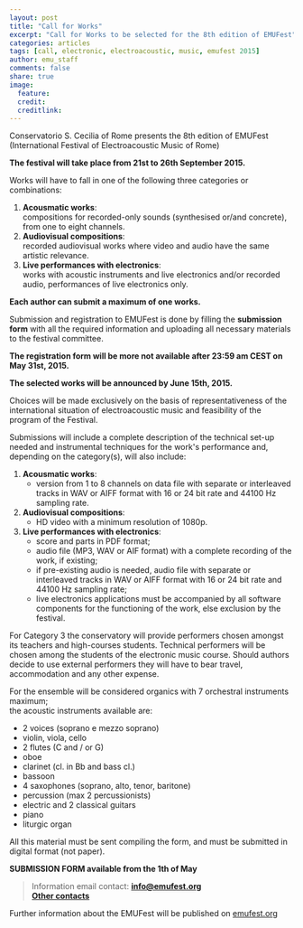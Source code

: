 ```yaml
---
layout: post
title: "Call for Works"
excerpt: "Call for Works to be selected for the 8th edition of EMUFest"
categories: articles
tags: [call, electronic, electroacoustic, music, emufest 2015]
author: emu_staff
comments: false
share: true
image:
  feature: 
  credit: 
  creditlink: 
---
```


Conservatorio S. Cecilia of Rome presents the 8th edition of EMUFest    
(International Festival of Electroacoustic Music of Rome)

**The festival will take place from 21st to 26th September 2015.**

Works will have to fall in one of the following three categories or combinations:
 
 1. **Acousmatic works**:   
    compositions for recorded-only sounds (synthesised or/and concrete), from one to eight channels.
 2. **Audiovisual compositions**:   
    recorded audiovisual works where video and audio have the same artistic relevance.
 3. **Live performances with electronics**:   
    works with acoustic instruments and live electronics and/or recorded audio, performances of live electronics only. 
	
**Each author can submit a maximum of one works.**

Submission and registration to EMUFest is done by filling the **submission form** with all the required information and uploading all necessary materials to the festival committee.

**The registration form will be more not available after 23:59 am CEST on May 31st, 2015.**

**The selected works will be announced by June 15th, 2015.**

Choices will be made exclusively on the basis of representativeness of the international situation of electroacoustic music and feasibility of the program of the Festival.
  
Submissions will include a complete description of the technical set-up needed and instrumental techniques for the work's performance and, depending on the category(s), will also include:

 1. **Acousmatic works**:   
    - version from 1 to 8 channels on data file with separate or interleaved tracks in WAV or AIFF format with 16 or 24 bit rate and 44100 Hz sampling rate.
 2. **Audiovisual compositions**:   
    - HD video with a minimum resolution of 1080p.
 3. **Live performances with electronics**:   
    - score and parts in PDF format;
    - audio file (MP3, WAV or AIF format) with a complete recording of the work, if existing;
    - if pre-existing audio is needed, audio file with separate or interleaved tracks in WAV or AIFF format with 16 or 24 bit rate and 44100 Hz sampling rate;
    - live electronics applications must be accompanied by all software components for the functioning of the work, else exclusion by the festival.    

For Category 3 the conservatory will provide performers chosen amongst its teachers and high-courses students. Technical performers will be chosen among the students of the electronic music course. Should authors decide to use external performers they will have to bear travel, accommodation and any other expense.    

For the ensemble will be considered organics with 7 orchestral instruments maximum;    
the acoustic instruments available are:

  - 2 voices (soprano e mezzo soprano)
  - violin, viola, cello
  - 2 flutes (C and / or G)
  - oboe
  - clarinet (cl. in Bb and bass cl.)
  - bassoon
  - 4 saxophones (soprano, alto, tenor, baritone)
  - percussion (max 2 percussionists)
  - electric and 2 classical guitars
  - piano
  - liturgic organ

All this material must be sent compiling the form, and must be submitted in digital format (not paper).

**SUBMISSION FORM available from the 1th of May**

> Information email contact: <a href="mailto:info@emufest.org">**info@emufest.org**</a>   
> <a href="http://emufest.github.io/about/#contacts" target="_blank">**Other contacts**</a>

Further information about the EMUFest will be published on [emufest.org](http://www.emufest.org)


